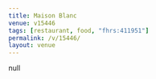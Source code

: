 ```yaml
---
title: Maison Blanc
venue: v15446
tags: [restaurant, food, "fhrs:411951"]
permalink: /v/15446/
layout: venue
---
```

null